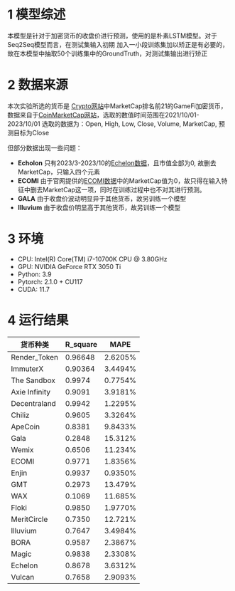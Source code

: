 # 1 模型综述

本模型是针对于加密货币的收盘价进行预测，使用的是朴素LSTM模型。对于Seq2Seq模型而言，在测试集输入初期
加入一小段训练集加以矫正是有必要的，故在本模型中抽取50个训练集中的GroundTruth，对测试集输出进行矫正

# 2 数据来源
本次实验所选的货币是
[Crypto网站](https://crypto.com/price/categories/gamefi)中MarketCap排名前21的GameFi加密货币，
数据来自于[CoinMarketCap网站](https://coinmarketcap.com/)，选取的数值时间范围在2021/10/01-2023/10/01
选取的数据为：Open, High, Low, Close, Volume, MarketCap, 预测目标为Close

但部分数据出现一些问题：
- **Echolon** 只有2023/3-2023/10的[Echelon数据](https://coinmarketcap.com/currencies/echelon-prime/)，且市值全部为0, 故删去
                MarketCap，只输入四个元素
- **ECOMI** 由于官网提供的[ECOMI数据](https://coinmarketcap.com/currencies/ecomi-new/)中的MarketCap值为0，故只得在输入特征中删去MarketCap这一项，同时在训练过程中也不对其进行预测。
- **GALA** 由于收盘价波动明显异于其他货币，故另训练一个模型
- **Illuvium** 由于收盘价明显高于其他货币，故另训练一个模型

# 3 环境
- CPU: Intel(R) Core(TM) i7-10700K CPU @ 3.80GHz
- GPU: NVIDIA GeForce RTX 3050 Ti
- Python: 3.9
- Pytorch: 2.1.0 + CU117
- CUDA: 11.7

# 4 运行结果

| 货币种类          | R_square | MAPE    |
|---------------|----------|---------|
| Render_Token  | 0.96648  | 2.6205% |
| ImmuterX      | 0.90364  | 3.4494% |
| The Sandbox   | 0.9974   | 0.7754% |
| Axie Infinity | 0.9091   | 3.9181% |
| Decentraland  | 0.9942   | 1.2295% |
| Chiliz        | 0.9605   | 3.3264% |
| ApeCoin       | 0.8381   | 9.8433% |
| Gala          | 0.2848   | 15.312% |
| Wemix         | 0.6506   | 11.234% |
| ECOMI         | 0.9771   | 1.8356% |
| Enjin         | 0.9937   | 0.9350% |
| GMT           | 0.2973   | 13.479% |
| WAX           | 0.1069   | 11.685% |
| Floki         | 0.9850   | 1.9770% |
| MeritCircle   | 0.7350   | 12.721% |
| Illuvium      | 0.7647   | 3.4984% |
| BORA          | 0.9587   | 2.3867% |
| Magic         | 0.9838   | 2.3308% |
| Echelon       | 0.8678   | 3.6312% |
| Vulcan        | 0.7658   | 2.9093% |


